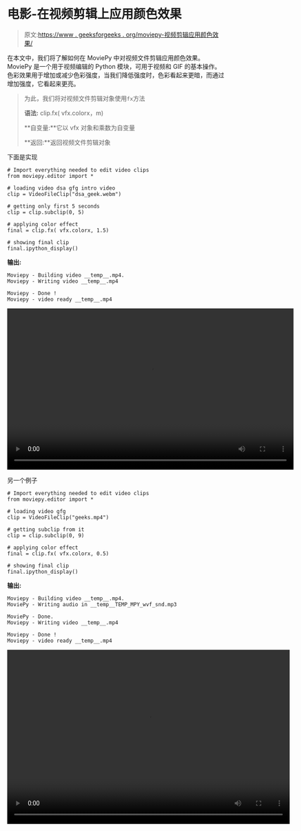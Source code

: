 # 电影-在视频剪辑上应用颜色效果

> 原文:[https://www . geeksforgeeks . org/moviepy-视频剪辑应用颜色效果/](https://www.geeksforgeeks.org/moviepy-applying-color-effect-on-video-clip/)

在本文中，我们将了解如何在 MoviePy 中对视频文件剪辑应用颜色效果。MoviePy 是一个用于视频编辑的 Python 模块，可用于视频和 GIF 的基本操作。色彩效果用于增加或减少色彩强度，当我们降低强度时，色彩看起来更暗，而通过增加强度，它看起来更亮。

> 为此，我们将对视频文件剪辑对象使用`fx`方法
> 
> **语法:** clip.fx( vfx.colorx，m)
> 
> **自变量:**它以 vfx 对象和乘数为自变量
> 
> **返回:**返回视频文件剪辑对象

下面是实现

```
# Import everything needed to edit video clips
from moviepy.editor import *

# loading video dsa gfg intro video
clip = VideoFileClip("dsa_geek.webm")

# getting only first 5 seconds
clip = clip.subclip(0, 5)

# applying color effect
final = clip.fx( vfx.colorx, 1.5)

# showing final clip
final.ipython_display()
```

**输出:**

```
Moviepy - Building video __temp__.mp4.
Moviepy - Writing video __temp__.mp4

Moviepy - Done !
Moviepy - video ready __temp__.mp4

```

<video class="wp-video-shortcode" id="video-460226-1" width="665" height="374" preload="metadata" controls=""><source type="video/mp4" src="https://media.geeksforgeeks.org/wp-content/uploads/20200726234326/129.mp4?_=1">[https://media.geeksforgeeks.org/wp-content/uploads/20200726234326/129.mp4](https://media.geeksforgeeks.org/wp-content/uploads/20200726234326/129.mp4)</video>

另一个例子

```
# Import everything needed to edit video clips
from moviepy.editor import *

# loading video gfg
clip = VideoFileClip("geeks.mp4")

# getting subclip from it
clip = clip.subclip(0, 9)

# applying color effect
final = clip.fx( vfx.colorx, 0.5)

# showing final clip
final.ipython_display()
```

**输出:**

```
Moviepy - Building video __temp__.mp4.
MoviePy - Writing audio in __temp__TEMP_MPY_wvf_snd.mp3

MoviePy - Done.
Moviepy - Writing video __temp__.mp4

Moviepy - Done !
Moviepy - video ready __temp__.mp4

```

<video class="wp-video-shortcode" id="video-460226-2" width="656" height="404" preload="metadata" controls=""><source type="video/mp4" src="https://media.geeksforgeeks.org/wp-content/uploads/20200726234303/222.mp4?_=2">[https://media.geeksforgeeks.org/wp-content/uploads/20200726234303/222.mp4](https://media.geeksforgeeks.org/wp-content/uploads/20200726234303/222.mp4)</video>